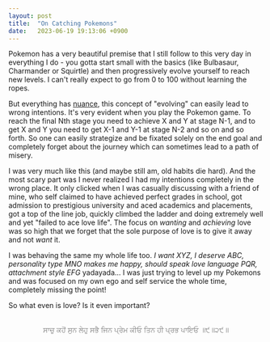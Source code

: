 ```yaml
---
layout: post
title:  "On Catching Pokemons"
date:   2023-06-19 19:13:06 +0900
---
```


Pokemon has a very beautiful premise that I still follow to this very day in everything I do - you gotta start small with the basics (like Bulbasaur, Charmander or Squirtle) and then progressively evolve yourself to reach new levels. I can't really expect to go from 0 to 100 without learning the ropes.

But everything has [nuance](/2023/06/10/on-nuance.html), this concept of "evolving" can easily lead to wrong intentions. It's very evident when you play the Pokemon game. To reach the final Nth stage you need to achieve X and Y at stage N-1, and to get X and Y you need to get X-1 and Y-1 at stage N-2 and so on and so forth. So one can easily strategize and be fixated solely on the end goal and completely forget about the journey which can sometimes lead to a path of misery.

I was very much like this (and maybe still am, old habits die hard). And the most scary part was I never realized I had my intentions completely in the wrong place. It only clicked when I was casually discussing with a friend of mine, who self claimed to have achieved perfect grades in school, got admission to prestigious university and aced academics and placements, got a top of the line job, quickly climbed the ladder and doing extremely well and yet "failed to ace love life". The focus on *wanting* and *achieving*  love was so high that we forget that the sole purpose of love is to give it away and not *want* it.

I was behaving the same my whole life too. *I want XYZ, I deserve ABC, personality type MNO makes me happy, should speak love language PQR, attachment style EFG* yadayada... I was just trying to level up my Pokemons and was focused on my own ego and self service the whole time, completely missing the point!

So what even is love? Is it even important?
<br /><br />

<p style="color:gray;text-align:center;">
ਸਾਚੁ ਕਹੋਂ ਸੁਨ ਲੇਹੁ ਸਭੈ ਜਿਨ ਪ੍ਰੇਮ ਕੀਓ ਤਿਨ ਹੀ ਪ੍ਰਭ ਪਾਇਓ ॥੯॥੨੯॥
</p>